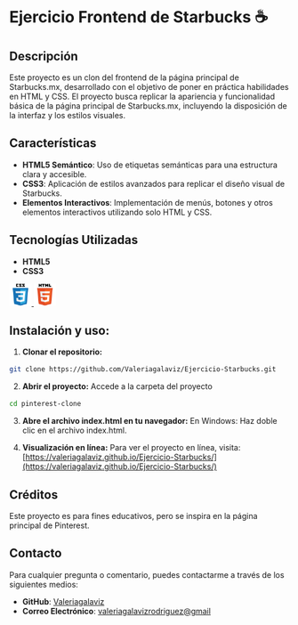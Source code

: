 # Ejercicio Frontend de Starbucks :coffee:

## Descripción 

Este proyecto es un clon del frontend de la página principal de Starbucks.mx, desarrollado con el objetivo de poner en práctica habilidades en HTML y CSS. El proyecto busca replicar la apariencia y funcionalidad básica de la página principal de Starbucks.mx, incluyendo la disposición de la interfaz y los estilos visuales.

## Características 

- **HTML5 Semántico**: Uso de etiquetas semánticas para una estructura clara y accesible. 
- **CSS3**: Aplicación de estilos avanzados para replicar el diseño visual de Starbucks. 
- **Elementos Interactivos**: Implementación de menús, botones y otros elementos interactivos utilizando solo HTML y CSS. 

## Tecnologías Utilizadas

- **HTML5** 
- **CSS3**

<a href="https://www.w3schools.com/css/" target="_blank"> <img src="https://raw.githubusercontent.com/devicons/devicon/master/icons/css3/css3-original-wordmark.svg" alt="css3" width="40" height="40"/> </a>
<a href="https://www.w3.org/html/" target="_blank"> <img src="https://raw.githubusercontent.com/devicons/devicon/master/icons/html5/html5-original-wordmark.svg" alt="html5" width="40" height="40"/> </a>

## Instalación y uso:

1. **Clonar el repositorio:**
```sh
git clone https://github.com/Valeriagalaviz/Ejercicio-Starbucks.git
```
2. **Abrir el proyecto:** 
Accede a la carpeta del proyecto
```sh
cd pinterest-clone
```
3. **Abre el archivo index.html en tu navegador:**
En Windows: Haz doble clic en el archivo index.html.

4. **Visualización en línea:** 
Para ver el proyecto en línea, visita:[https://valeriagalaviz.github.io/Ejercicio-Starbucks/](https://valeriagalaviz.github.io/Ejercicio-Starbucks/)

## Créditos

Este proyecto es para fines educativos, pero se inspira en la página principal de Pinterest.

## Contacto

Para cualquier pregunta o comentario, puedes contactarme a través de los siguientes medios: 
- **GitHub**: [Valeriagalaviz](https://github.com/Valeriagalaviz) 
- **Correo Electrónico**: [valeriagalavizrodriguez@gmail](valeriagalavizrodriguez@gmail.com)